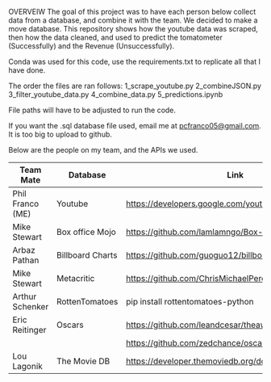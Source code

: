 OVERVEIW
The goal of this project was to have each person below collect data from a database, and combine it with the team. We decided to make a move database. This repository shows how the youtube data was scraped, then how the data cleaned, and used to predict the tomatometer (Successfully) and the Revenue (Unsuccessfully).

Conda was used for this code, use the requirements.txt to replicate all that I have done.

The order the files are ran follows:
1_scrape_youtube.py
2_combineJSON.py
3_filter_youtube_data.py
4_combine_data.py
5_predictions.ipynb

File paths will have to be adjusted to run the code.

If you want the .sql database file used, email me at pcfranco05@gmail.com. It is too big to upload to github.

Below are the people on my team, and the APIs we used.

|     Team Mate    |     Database     |                          Link                           |
| ---------------- | ---------------- | ------------------------------------------------------- |
| Phil Franco	(ME) | Youtube          | https://developers.google.com/youtube/v3                |
| Mike Stewart	   | Box office Mojo  | https://github.com/lamlamngo/Box-Office-Mojo-API        |
| Arbaz Pathan	   | Billboard Charts | https://github.com/guoguo12/billboard-charts            |
| Mike Stewart	   | Metacritic       | https://github.com/ChrisMichaelPerezSantiago/metacritic |
| Arthur Schenker	 | RottenTomatoes   | pip install rottentomatoes-python                       |
| Eric Reitinger	 | Oscars           | https://github.com/leandcesar/theawards                 |
|                  |                  | https://github.com/zedchance/oscars                     |
| Lou Lagonik	     | The Movie DB     | https://developer.themoviedb.org/docs                   |
